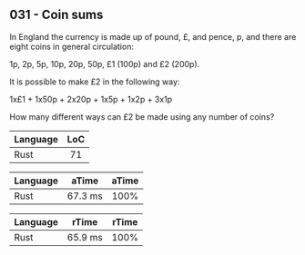 031 - Coin sums
---------------

In England the currency is made up of pound, £, and pence, p, and there are
eight coins in general circulation:

1p, 2p, 5p, 10p, 20p, 50p, £1 (100p) and £2 (200p).

It is possible to make £2 in the following way:

1x£1 + 1x50p + 2x20p + 1x5p + 1x2p + 3x1p

How many different ways can £2 be made using any number of coins?

Language | LoC
--- | :---:
Rust | 71

Language | aTime | aTime
--- | :---: | :---:
Rust | 67.3 ms | 100%

Language | rTime | rTime
--- | :---: | :---:
Rust | 65.9 ms | 100%
